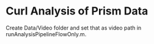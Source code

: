 # Curl Analysis of Prism Data

Create Data/Video folder and set that as video path in runAnalysisPipelineFlowOnly.m.
